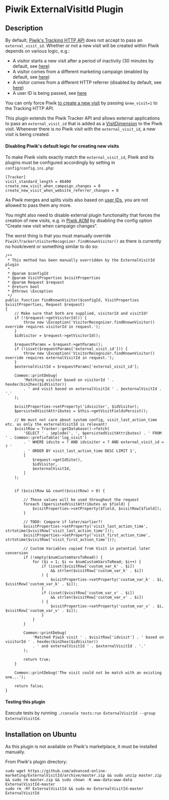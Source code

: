 # Piwik ExternalVisitId Plugin

## Description

By default, [Piwik's Tracking HTTP API](http://developer.piwik.org/api-reference/tracking-api) does not accept to pass 
an `external_visit_id`. Whether or not a new visit will be created within Piwik depends on various logic, e.g.:

* A visitor starts a new visit after a period of inactivity (30 minutes by default, see 
[here](http://piwik.org/faq/general/faq_36/))
* A visitor comes from a different marketing campaign (enabled by default, see 
[here](https://piwik.org/faq/how-to/faq_19616/))
* A visitor comes from a different HTTP referrer (disabled by default, see 
[here](https://piwik.org/faq/how-to/faq_19616/))
* A user ID is being passed, see [here](https://piwik.org/docs/user-id/#how-requests-with-a-user-id-are-tracked)

You can only force Piwik [to create a new visit](https://piwik.org/faq/how-to/faq_187/) by passing `&new_visit=1` to 
the Tracking HTTP API. 

This plugin extends the Piwik Tracker API and allows external applications to pass an `external_visit_id` that is added 
as a [VisitDimension](https://developer.piwik.org/guides/dimensions) to the Piwik visit. Whenever there is no Piwik
visit with the `external_visit_id`, a new visit is being created.


#### Disabling Piwik's default logic for creating new visits

To make Piwik visits exactly match the `external_visit_id`, Piwik and its plugins must be configured accordingly by 
setting in `config/config.ini.php`:  

    [Tracker]
    visit_standard_length = 86400
    create_new_visit_when_campaign_changes = 0
    create_new_visit_when_website_referrer_changes = 0

As Piwik merges and splits visits also based on 
[user IDs](https://piwik.org/docs/user-id/#how-requests-with-a-user-id-are-tracked), you are not allowed to pass them
any more.

You might also need to disable external plugin functionality that forces the creation of new visits, e.g. in 
[Piwik AOM](https://github.com/advanced-online-marketing/AOM) by disabling the config option "Create new visit when 
campaign changes". 

The worst thing is that you must manually override `Piwik\Tracker\VisitorRecognizer.findKnownVisitor()` as there is
currently no hook/event or something similar to do so:

    /**
     * This method has been manually overridden by the ExternalVisitId plugin
     * 
     * @param $configId
     * @param VisitProperties $visitProperties
     * @param Request $request
     * @return bool
     * @throws \Exception
     */
    public function findKnownVisitor($configId, VisitProperties $visitProperties, Request $request)
    {
        // Make sure that both are supplied, visitorId and visitId!
        if (!$request->getVisitorId()) {
            throw new \Exception('VisitorRecognizer.findKnownVisitor() override requires visitorId in request.');
        }
        $idVisitor = $request->getVisitorId();

        $requestParams = $request->getParams();
        if (!isset($requestParams['external_visit_id'])) {
            throw new \Exception('VisitorRecognizer.findKnownVisitor() override requires externalVisitId in request.');
        }
        $externalVisitId = $requestParams['external_visit_id'];

        Common::printDebug(
            'Matching visitor based on visitorId ' . hexdec(bin2hex($idVisitor))
            . ' and visit based on externalVisitId ' . $externalVisitId . '.'
        );

        $visitProperties->setProperty('idvisitor', $idVisitor);
        $persistedVisitAttributes = $this->getVisitFieldsPersist();

        // We must not care about system config, visit_last_action_time etc. as only the externalVisitId is relevant!
        $visitRow = Tracker::getDatabase()->fetch(
            'SELECT ' . implode(', ', $persistedVisitAttributes) . ' FROM ' . Common::prefixTable('log_visit')
            . ' WHERE idsite = ? AND idvisitor = ? AND external_visit_id = ? '
            . ' ORDER BY visit_last_action_time DESC LIMIT 1',
            [
                $request->getIdSite(),
                $idVisitor,
                $externalVisitId,
            ]
        );


        if ($visitRow && count($visitRow) > 0) {

            // These values will be used throughout the request
            foreach ($persistedVisitAttributes as $field) {
                $visitProperties->setProperty($field, $visitRow[$field]);
            }

            // TODO: Compare if later/earlier?!
            $visitProperties->setProperty('visit_last_action_time', strtotime($visitRow['visit_last_action_time']));
            $visitProperties->setProperty('visit_first_action_time', strtotime($visitRow['visit_first_action_time']));

            // Custom Variables copied from Visit in potential later conversion
            if (!empty($numCustomVarsToRead)) {
                for ($i = 1; $i <= $numCustomVarsToRead; $i++) {
                    if (isset($visitRow['custom_var_k' . $i])
                        && strlen($visitRow['custom_var_k' . $i])
                    ) {
                        $visitProperties->setProperty('custom_var_k' . $i, $visitRow['custom_var_k' . $i]);
                    }
                    if (isset($visitRow['custom_var_v' . $i])
                        && strlen($visitRow['custom_var_v' . $i])
                    ) {
                        $visitProperties->setProperty('custom_var_v' . $i, $visitRow['custom_var_v' . $i]);
                    }
                }
            }

            Common::printDebug(
                'Matched Piwik visit ' . $visitRow['idvisit'] . ' based on visitorId ' . hexdec(bin2hex($idVisitor))
                . ' and externalVisitId ' . $externalVisitId . '.'
            );

            return true;
        }

        Common::printDebug('The visit could not be match with an existing one...');

        return false;
    }


#### Testing this plugin

Execute tests by running `./console tests:run ExternalVisitId --group ExternalVisitId`.


## Installation on Ubuntu

As this plugin is not available on Piwik's marketplace, it must be installed manually.

From Piwik's plugin directory:

    sudo wget https://github.com/advanced-online-marketing/ExternalVisitId/archive/master.zip && sudo unzip master.zip && sudo rm master.zip && sudo chown -R www-data:www-data ExternalVisitId-master
    sudo rm -Rf ExternalVisitId && sudo mv ExternalVisitId-master ExternalVisitId
